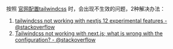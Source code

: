 按照 [官网配置tailwindcss](https://tailwindcss.com/docs/guides/nextjs) 时，会出现不生效的问题，2种解决办法：
  1. [tailwindcss not working with nextjs 12 experimental features - @stackoverflow](https://stackoverflow.com/a/70881725)
  2. [Tailwindcss not working with next.js; what is wrong with the configuration? - @stackoverflow](https://stackoverflow.com/a/67567736)